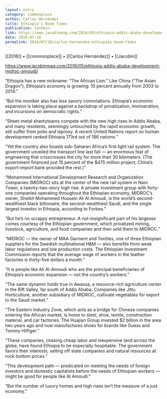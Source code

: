 ```yaml
---
layout: entry
category: commonplace
author: Carlos Hernández
title: Ethiopia's Boom Times
publication: Jacobin
link: https://www.jacobinmag.com/2016/05/ethiopia-addis-ababa-development-midroc-amoudi/
date: 2016-07-10
permalink: 2016/07/10/carlos-hernandez-ethiopias-boom-times
---
```


[[2016]] • [[commonplace]] • [[Carlos Hernández]] • [[Jacobin]]

https://www.jacobinmag.com/2016/05/ethiopia-addis-ababa-development-midroc-amoudi/

“Ethiopia has a new nickname: “The African Lion.” Like China (“The Asian Dragon”), Ethiopia’s economy is growing: 10 percent annually from 2003 to 2014.”

“But the moniker also has less savory connotations. Ethiopia’s economic expansion is taking place against a backdrop of privatization, immiseration, and incursions on democratic rights.”

“Sheet-metal shantytowns compete with the new high rises in Addis Ababa, and many residents, seemingly untouched by the rapid economic growth, still suffer from polio and leprosy. A recent United Nations report on human development ranked Ethiopia 173rd out of 186 nations.”

“Yet the country also boasts sub-Saharan Africa’s first light rail system. The government unveiled the transport line last fall — an enormous feat of engineering that crisscrosses the city for more than 30 kilometers. (The government financed just 15 percent of the $475 million project; China’s export-import bank provided the rest.)”

“Mohammed International Development Research and Organization Companies (MIDROC) sits at the center of the new rail system in Nani Tower, a twenty-two-story high rise. A private investment group with forty-one companies operating throughout the Ethiopian economy, MIDROC’s owner, Sheikh Mohammed Hussein Ali Al Amoudi, is the world’s second-wealthiest black billionaire, the second-wealthiest Saudi, and the single largest investor in Ethiopia, according to Forbes.”

“But he’s no scrappy entrepreneur. A not-insignificant part of his largesse comes courtesy of the Ethiopian government, which privatized mining, livestock, agriculture, and food companies and then sold them to MIDROC.”

“MIDROC — the owner of MAA Garment and Textiles, one of three Ethiopian suppliers for the Swedish multinational H&M — also benefits from weak labor regulations and low production costs. The Ethiopian Investment Commission reports that the average wage of workers in the leather factories is thirty-five dollars a month.”

“It is people like Ali Al-Amoudi who are the principal beneficiaries of Ethopia’s economic expansion — not the country’s workers.”

“The same dynamic holds true in Awassa, a resource-rich agriculture center in the Rift Valley, far south of Addis Ababa. Companies like Jittu Horticulture, another subsidiary of MIDROC, cultivate vegetables for export to the Saudi market.”

“The Eastern Industry Zone, which acts as a bridge for Chinese companies entering the African market, is home to steel, shoe, textile, construction material, and car factories. The Huajian Group invested $2 billion in the area two years ago and now manufactures shoes for brands like Guess and Tommy Hilfiger.”

“These companies, chasing cheap labor and inexpensive land across the globe, have found Ethiopia to be especially hospitable. The government favors their interests, selling off state companies and natural resources at rock-bottom prices.”

“This development path — predicated on meeting the needs of foreign investors and domestic capitalists before the needs of Ethiopian workers — might be good for people like Al Amoudi.”

“But the number of luxury homes and high rises isn’t the measure of a just economy.”

